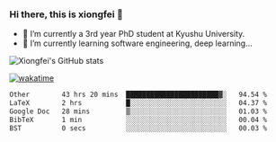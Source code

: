 ### Hi there, this is xiongfei 👋


- 🔭 I’m currently a 3rd year PhD student at Kyushu University.
- 🌱 I’m currently learning software engineering, deep learning...

<!--
**X1on9f31/X1on9f31** is a ✨ _special_ ✨ repository because its `README.md` (this file) appears on your GitHub profile.
Here are some ideas to get you started:
-->

![Xiongfei's GitHub stats](https://github-readme-stats.vercel.app/api?username=X1on9f31)


[![wakatime](https://wakatime.com/badge/user/9e8d5516-d162-43e7-9563-87295d455a71.svg)](https://wakatime.com/@9e8d5516-d162-43e7-9563-87295d455a71)

<!--START_SECTION:waka-->

```txt
Other        43 hrs 20 mins  ███████████████████████▓░   94.54 %
LaTeX        2 hrs           █░░░░░░░░░░░░░░░░░░░░░░░░   04.37 %
Google Doc   28 mins         ▒░░░░░░░░░░░░░░░░░░░░░░░░   01.03 %
BibTeX       1 min           ░░░░░░░░░░░░░░░░░░░░░░░░░   00.04 %
BST          0 secs          ░░░░░░░░░░░░░░░░░░░░░░░░░   00.03 %
```

<!--END_SECTION:waka-->

